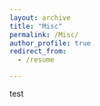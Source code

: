 ```yaml
---
layout: archive
title: "Misc"
permalink: /Misc/
author_profile: true
redirect_from:
  - /resume

---
```




test